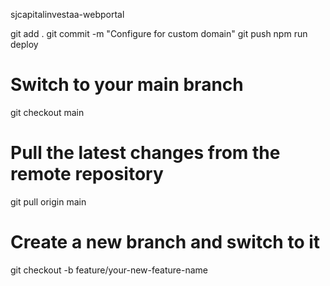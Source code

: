 sjcapitalinvestaa-webportal

git add .
git commit -m "Configure for custom domain"
git push
npm run deploy

# Switch to your main branch
git checkout main

# Pull the latest changes from the remote repository
git pull origin main

# Create a new branch and switch to it
git checkout -b feature/your-new-feature-name
